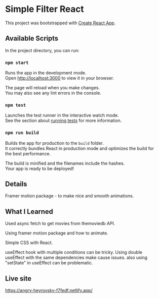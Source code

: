 # Simple Filter React

This project was bootstrapped with [Create React App](https://github.com/facebook/create-react-app).

## Available Scripts

In the project directory, you can run:

### `npm start`

Runs the app in the development mode.\
Open [http://localhost:3000](http://localhost:3000) to view it in your browser.

The page will reload when you make changes.\
You may also see any lint errors in the console.

### `npm test`

Launches the test runner in the interactive watch mode.\
See the section about [running tests](https://facebook.github.io/create-react-app/docs/running-tests) for more information.

### `npm run build`

Builds the app for production to the `build` folder.\
It correctly bundles React in production mode and optimizes the build for the best performance.

The build is minified and the filenames include the hashes.\
Your app is ready to be deployed!



## Details

Framer motion package -  to make nice and smooth animations. 

## What I Learned

Used async fetch to get movies from themoviedb API. 

Using framer motion package and how to animate.

Simple CSS with React.

useEffect hook with multiple conditions can be tricky. Using double useEffect with the same dependencies make cause issues. also using "setState" in useEffect can be problematic.

## Live site

https://angry-heyrovsky-f7fedf.netlify.app/
